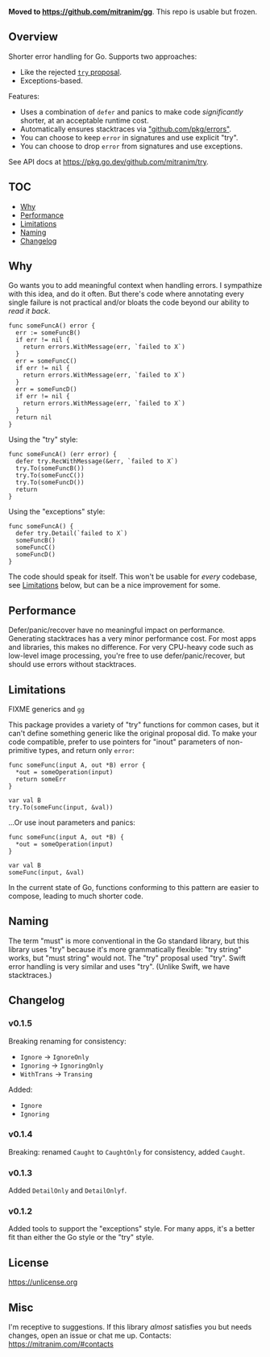 **Moved to https://github.com/mitranim/gg**. This repo is usable but frozen.

## Overview

Shorter error handling for Go. Supports two approaches:

* Like the rejected [`try` proposal](https://golang.org/design/32437-try-builtin).
* Exceptions-based.

Features:

* Uses a combination of `defer` and panics to make code _significantly_ shorter, at an acceptable runtime cost.
* Automatically ensures stacktraces via ["github.com/pkg/errors"](https://github.com/pkg/errors).
* You can choose to keep `error` in signatures and use explicit "try".
* You can choose to drop `error` from signatures and use exceptions.

See API docs at https://pkg.go.dev/github.com/mitranim/try.

## TOC

* [Why](#why)
* [Performance](#performance)
* [Limitations](#limitations)
* [Naming](#naming)
* [Changelog](#changelog)

## Why

Go wants you to add meaningful context when handling errors. I sympathize with this idea, and do it often. But there's code where annotating every single failure is not practical and/or bloats the code beyond our ability to _read it back_.

```golang
func someFuncA() error {
  err := someFuncB()
  if err != nil {
    return errors.WithMessage(err, `failed to X`)
  }
  err = someFuncC()
  if err != nil {
    return errors.WithMessage(err, `failed to X`)
  }
  err = someFuncD()
  if err != nil {
    return errors.WithMessage(err, `failed to X`)
  }
  return nil
}
```

Using the "try" style:

```golang
func someFuncA() (err error) {
  defer try.RecWithMessage(&err, `failed to X`)
  try.To(someFuncB())
  try.To(someFuncC())
  try.To(someFuncD())
  return
}
```

Using the "exceptions" style:

```golang
func someFuncA() {
  defer try.Detail(`failed to X`)
  someFuncB()
  someFuncC()
  someFuncD()
}
```

The code should speak for itself. This won't be usable for _every_ codebase, see [Limitations](#limitations) below, but can be a nice improvement for some.

## Performance

Defer/panic/recover have no meaningful impact on performance. Generating stacktraces has a very minor performance cost. For most apps and libraries, this makes no difference. For very CPU-heavy code such as low-level image processing, you're free to use defer/panic/recover, but should use errors without stacktraces.

## Limitations

FIXME generics and `gg`

This package provides a variety of "try" functions for common cases, but it can't define something generic like the original proposal did. To make your code compatible, prefer to use pointers for "inout" parameters of non-primitive types, and return only `error`:

```golang
func someFunc(input A, out *B) error {
  *out = someOperation(input)
  return someErr
}

var val B
try.To(someFunc(input, &val))
```

...Or use inout parameters and panics:

```golang
func someFunc(input A, out *B) {
  *out = someOperation(input)
}

var val B
someFunc(input, &val)
```

In the current state of Go, functions conforming to this pattern are easier to compose, leading to much shorter code.

## Naming

The term "must" is more conventional in the Go standard library, but this library uses "try" because it's more grammatically flexible: "try string" works, but "must string" would not. The "try" proposal used "try". Swift error handling is very similar and uses "try". (Unlike Swift, we have stacktraces.)

## Changelog

### v0.1.5

Breaking renaming for consistency:

  * `Ignore` → `IgnoreOnly`
  * `Ignoring` → `IgnoringOnly`
  * `WithTrans` → `Transing`

Added:

  * `Ignore`
  * `Ignoring`

### v0.1.4

Breaking: renamed `Caught` to `CaughtOnly` for consistency, added `Caught`.

### v0.1.3

Added `DetailOnly` and `DetailOnlyf`.

### v0.1.2

Added tools to support the "exceptions" style. For many apps, it's a better fit than either the Go style or the "try" style.

## License

https://unlicense.org

## Misc

I'm receptive to suggestions. If this library _almost_ satisfies you but needs changes, open an issue or chat me up. Contacts: https://mitranim.com/#contacts
